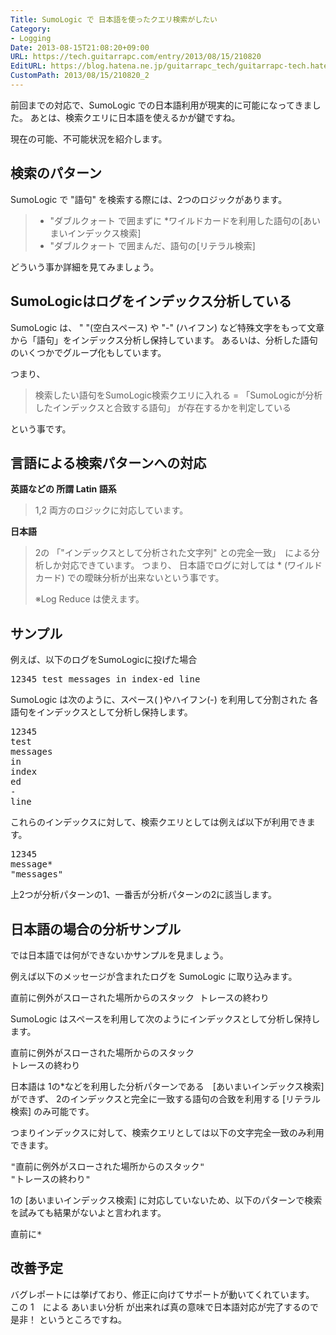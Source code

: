 ```yaml
---
Title: SumoLogic で 日本語を使ったクエリ検索がしたい
Category:
- Logging
Date: 2013-08-15T21:08:20+09:00
URL: https://tech.guitarrapc.com/entry/2013/08/15/210820
EditURL: https://blog.hatena.ne.jp/guitarrapc_tech/guitarrapc-tech.hatenablog.com/atom/entry/11696248318757675896
CustomPath: 2013/08/15/210820_2
---
```


前回までの対応で、SumoLogic での日本語利用が現実的に可能になってきました。
あとは、検索クエリに日本語を使えるかが鍵ですね。

現在の可能、不可能状況を紹介します。



<h2>検索のパターン</h2>
SumoLogic で "語句" を検索する際には、2つのロジックがあります。
<blockquote><ul>
	<li>"ダブルクォート で囲まずに *ワイルドカードを利用した語句の[あいまいインデックス検索]</li>
	<li>"ダブルクォート で囲まんだ、語句の[リテラル検索]</li>
</ul></blockquote>


どういう事か詳細を見てみましょう。

<h2>SumoLogicはログをインデックス分析している</h2>
SumoLogic は、 " "(空白スペース) や "-" (ハイフン) など特殊文字をもって文章から「語句」をインデックス分析し保持しています。
あるいは、分析した語句のいくつかでグループ化もしています。

つまり、
<blockquote>検索したい語句をSumoLogic検索クエリに入れる = 「SumoLogicが分析したインデックスと合致する語句」 が存在するかを判定している</blockquote>
という事です。

<h2>言語による検索パターンへの対応</h2>

<strong>英語などの 所謂 Latin 語系</strong>
<blockquote>1,2 両方のロジックに対応しています。</blockquote>

<strong>日本語</strong>
<blockquote>2の 「"インデックスとして分析された文字列" との完全一致」　による分析しか対応できています。
つまり、 日本語でログに対しては * (ワイルドカード) での曖昧分析が出来ないという事です。

※Log Reduce は使えます。
</blockquote>

<h2>サンプル</h2>
例えば、以下のログをSumoLogicに投げた場合
<pre class="brush: powershell">
12345 test messages in index-ed line
</pre>

SumoLogic は次のように、スペース( )やハイフン(-) を利用して分割された 各語句をインデックスとして分析し保持します。
<pre class="brush: powershell">
12345
test
messages
in
index
ed
-
line
</pre>

これらのインデックスに対して、検索クエリとしては例えば以下が利用できます。
<pre class="brush: powershell">
12345
message*
&quot;messages&quot;
</pre>

上2つが分析パターンの1、一番舌が分析パターンの2に該当します。


<h2>日本語の場合の分析サンプル</h2>
では日本語では何ができないかサンプルを見ましょう。

例えば以下のメッセージが含まれたログを SumoLogic に取り込みます。
<pre class="brush: powershell">
直前に例外がスローされた場所からのスタック トレースの終わり
</pre>

SumoLogic はスペースを利用して次のようにインデックスとして分析し保持します。
<pre class="brush: powershell">
直前に例外がスローされた場所からのスタック
トレースの終わり
</pre>

日本語は 1の*などを利用した分析パターンである　[あいまいインデックス検索]　ができず、 2のインデックスと完全に一致する語句の合致を利用する [リテラル検索] のみ可能です。

つまりインデックスに対して、検索クエリとしては以下の文字完全一致のみ利用できます。
<pre class="brush: powershell">
&quot;直前に例外がスローされた場所からのスタック&quot;
&quot;トレースの終わり&quot;
</pre>

1の [あいまいインデックス検索] に対応していないため、以下のパターンで検索を試みても結果がないよと言われます。
<pre class="brush: powershell">
直前に*
</pre>


<h2>改善予定</h2>
バグレポートには挙げており、修正に向けてサポートが動いてくれています。
この 1　による あいまい分析 が出来れば真の意味で日本語対応が完了するので是非！ というところですね。
